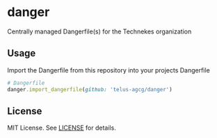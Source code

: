 # danger

Centrally managed Dangerfile(s) for  the Technekes organization

## Usage

Import the Dangerfile from this repository into your projects Dangerfile

```ruby
# Dangerfile
danger.import_dangerfile(github: 'telus-agcg/danger')
```

## License

MIT License. See [LICENSE](LICENSE) for details.
